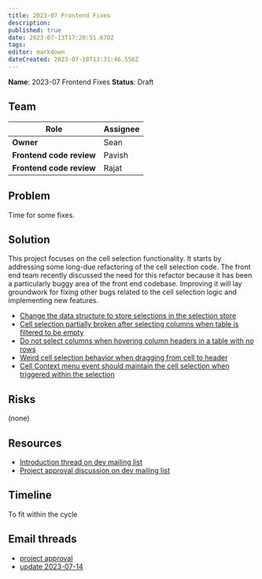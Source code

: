 ```yaml
---
title: 2023-07 Frontend Fixes
description: 
published: true
date: 2023-07-13T17:20:51.670Z
tags: 
editor: markdown
dateCreated: 2023-07-10T13:31:46.556Z
---
```


**Name**: 2023-07 Frontend Fixes
**Status**: Draft 

## Team

| Role | Assignee |
|-|-|
| **Owner** | Sean |
| **Frontend code review** | Pavish |
| **Frontend code review** | Rajat |

## Problem

Time for some fixes.

## Solution

This project focuses on the cell selection functionality. It starts by addressing some long-due refactoring of the cell selection code. The front end team recently discussed the need for this refactor because it has been a particularly buggy area of the front end codebase. Improving it will lay groundwork for fixing other bugs related to the cell selection logic and implementing new features.

- [Change the data structure to store selections in the selection store](https://github.com/centerofci/mathesar/issues/1732)
- [Cell selection partially broken after selecting columns when table is filtered to be empty](https://github.com/centerofci/mathesar/issues/2845)
- [Do not select columns when hovering column headers in a table with no rows](https://github.com/centerofci/mathesar/issues/2130)
- [Weird cell selection behavior when dragging from cell to header](https://github.com/centerofci/mathesar/issues/2122)
- [Cell Context menu event should maintain the cell selection when triggered within the selection](https://github.com/centerofci/mathesar/issues/1771)

## Risks

(none)

## Resources
- [Introduction thread on dev mailing list](https://groups.google.com/a/mathesar.org/g/mathesar-developers/c/lUajMP3nxxY/m/kwi8_G2nAAAJ)
- [Project approval discussion on dev mailing list](https://groups.google.com/a/mathesar.org/g/mathesar-developers/c/bfGBAIN0M6Y/m/5FCrWHQDAAAJ)

## Timeline

To fit within the cycle

## Email threads

- [project approval](https://groups.google.com/a/mathesar.org/g/mathesar-developers/c/bfGBAIN0M6Y/m/Iq1w4lyvAAAJ)
- [update 2023-07-14](https://groups.google.com/a/mathesar.org/g/mathesar-developers/c/GJIzUwk3Zs8/m/2C8TUaI6AAAJ)
